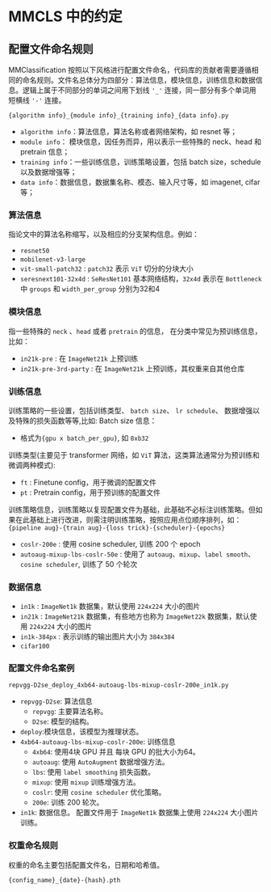 # MMCLS 中的约定

## 配置文件命名规则

MMClassification 按照以下风格进行配置文件命名，代码库的贡献者需要遵循相同的命名规则。文件名总体分为四部分：算法信息，模块信息，训练信息和数据信息。逻辑上属于不同部分的单词之间用下划线 `'_'` 连接，同一部分有多个单词用短横线 `'-'` 连接。

```text
{algorithm info}_{module info}_{training info}_{data info}.py
```

- `algorithm info`：算法信息，算法名称或者网络架构，如 resnet 等；
- `module info`： 模块信息，因任务而异，用以表示一些特殊的 neck、head 和 pretrain 信息；
- `training info`：一些训练信息，训练策略设置，包括 batch size，schedule 以及数据增强等；
- `data info`：数据信息，数据集名称、模态、输入尺寸等，如 imagenet, cifar 等；

### 算法信息

指论文中的算法名称缩写，以及相应的分支架构信息。例如：

- `resnet50`
- `mobilenet-v3-large`
- `vit-small-patch32`   : `patch32` 表示 `ViT` 切分的分块大小
- `seresnext101-32x4d`  : `SeResNet101` 基本网络结构，`32x4d` 表示在 `Bottleneck` 中  `groups` 和 `width_per_group` 分别为32和4

### 模块信息

指一些特殊的 `neck` 、`head` 或者 `pretrain` 的信息， 在分类中常见为预训练信息，比如：

- `in21k-pre` : 在 `ImageNet21k` 上预训练
- `in21k-pre-3rd-party` : 在 `ImageNet21k` 上预训练，其权重来自其他仓库

### 训练信息

训练策略的一些设置，包括训练类型、 `batch size`、 `lr schedule`、 数据增强以及特殊的损失函数等等,比如:
Batch size 信息：

- 格式为`{gpu x batch_per_gpu}`, 如 `8xb32`

训练类型(主要见于 transformer 网络，如 `ViT` 算法，这类算法通常分为预训练和微调两种模式):

- `ft` : Finetune config，用于微调的配置文件
- `pt` : Pretrain config，用于预训练的配置文件

训练策略信息，训练策略以复现配置文件为基础，此基础不必标注训练策略。但如果在此基础上进行改进，则需注明训练策略，按照应用点位顺序排列，如：`{pipeline aug}-{train aug}-{loss trick}-{scheduler}-{epochs}`

- `coslr-200e` : 使用 cosine scheduler, 训练 200 个 epoch
- `autoaug-mixup-lbs-coslr-50e` : 使用了 `autoaug`、`mixup`、`label smooth`、`cosine scheduler`, 训练了 50 个轮次

### 数据信息

- `in1k` : `ImageNet1k` 数据集，默认使用 `224x224` 大小的图片
- `in21k` : `ImageNet21k` 数据集，有些地方也称为 `ImageNet22k` 数据集，默认使用 `224x224` 大小的图片
- `in1k-384px` : 表示训练的输出图片大小为 `384x384`
- `cifar100`

### 配置文件命名案例

```text
repvgg-D2se_deploy_4xb64-autoaug-lbs-mixup-coslr-200e_in1k.py
```

- `repvgg-D2se`:  算法信息
  - `repvgg`: 主要算法名称。
  - `D2se`: 模型的结构。
- `deploy`:模块信息，该模型为推理状态。
- `4xb64-autoaug-lbs-mixup-coslr-200e`: 训练信息
  - `4xb64`: 使用4块 GPU 并且 每块 GPU 的批大小为64。
  - `autoaug`: 使用 `AutoAugment` 数据增强方法。
  - `lbs`: 使用 `label smoothing` 损失函数。
  - `mixup`: 使用 `mixup` 训练增强方法。
  - `coslr`: 使用 `cosine scheduler` 优化策略。
  - `200e`: 训练 200 轮次。
- `in1k`: 数据信息。 配置文件用于 `ImageNet1k` 数据集上使用 `224x224` 大小图片训练。

### 权重命名规则

权重的命名主要包括配置文件名，日期和哈希值。

```text
{config_name}_{date}-{hash}.pth
```
